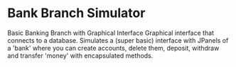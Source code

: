 # Bank Branch Simulator</br>
Basic Banking Branch with Graphical Interface
Graphical interface that connects to a database.
Simulates a (super basic) interface with JPanels of a 'bank' where you can create accounts, delete them, deposit, withdraw and transfer 'money' with encapsulated methods.
